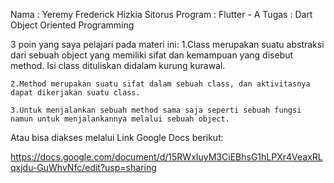 Nama		: Yeremy Frederick Hizkia Sitorus
Program	: Flutter - A 
Tugas		: Dart Object Oriented Programming

3 poin yang saya pelajari pada materi ini:
    1.Class merupakan suatu abstraksi dari sebuah object yang memiliki sifat dan kemampuan yang disebut method. Isi class dituliskan didalam kurung kurawal.
    
    2.Method merupakan suatu sifat dalam sebuah class, dan aktivitasnya dapat dikerjakan suatu class.

    3.Untuk menjalankan sebuah method sama saja seperti sebuah fungsi namun untuk menjalankannya melalui sebuah object.


Atau bisa diakses melalui Link Google Docs berikut:

https://docs.google.com/document/d/15RWxIuyM3CiEBhsG1hLPXr4VeaxRLqxjdu-GuWhvNfc/edit?usp=sharing


